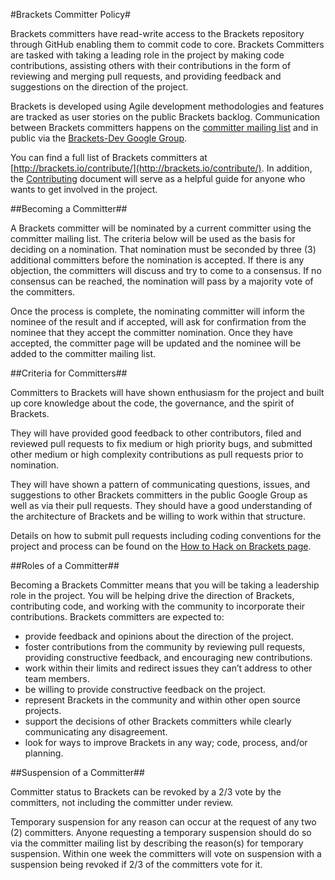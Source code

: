 #Brackets Committer Policy#

Brackets committers have read-write access to the Brackets repository through GitHub enabling them to commit code to core. Brackets Committers are tasked with taking a leading role in the project by making code contributions, assisting others with their contributions in the form of reviewing and merging pull requests, and providing feedback and suggestions on the direction of the project. 

Brackets is developed using Agile development methodologies and features are tracked as user stories on the public Brackets backlog. Communication between Brackets committers happens on the [committer mailing list](https://groups.google.com/forum/?fromgroups#!forum/brackets-committers) and in public via the [Brackets-Dev Google Group](https://groups.google.com/forum/?fromgroups#!forum/brackets-dev).

You can find a full list of Brackets committers at [http://brackets.io/contribute/](http://brackets.io/contribute/). In addition, the [Contributing](https://github.com/adobe/brackets/blob/master/CONTRIBUTING.md) document will serve as a helpful guide for anyone who wants to get involved in the project. 

##Becoming a Committer##

A Brackets committer will be nominated by a current committer using the committer mailing list. The criteria below will be used as the basis for deciding on a nomination. That nomination must be seconded by three (3) additional committers before the nomination is accepted. If there is any objection, the committers will discuss and try to come to a consensus. If no consensus can be reached, the nomination will pass by a majority vote of the committers. 

Once the process is complete, the nominating committer will inform the nominee of the result and if accepted, will ask for confirmation from the nominee that they accept the committer nomination. Once they have accepted, the committer page will be updated and the nominee will be added to the committer mailing list.

##Criteria for Committers##

Committers to Brackets will have shown enthusiasm for the project and built up core knowledge about the code, the governance, and the spirit of Brackets. 

They will have provided good feedback to other contributors, filed and reviewed pull requests to fix medium or high priority bugs, and submitted other medium or high complexity contributions as pull requests prior to nomination. 

They will have shown a pattern of communicating questions, issues, and suggestions to other Brackets committers in the public Google Group as well as via their pull requests. They should have a good understanding of the architecture of Brackets and be willing to work within that structure. 

Details on how to submit pull requests including coding conventions for the project and process can be found on the [How to Hack on Brackets page](https://github.com/adobe/brackets/wiki/How-to-Hack-on-Brackets). 

##Roles of a Committer##

Becoming a Brackets Committer means that you will be taking a leadership role in the project. You will be helping drive the direction of Brackets, contributing code, and working with the community to incorporate their contributions. Brackets committers are expected to:
* provide feedback and opinions about the direction of the project.
* foster contributions from the community by reviewing pull requests, providing constructive feedback, and encouraging new contributions.
* work within their limits and redirect issues they can’t address to other team members.
* be willing to provide constructive feedback on the project.
* represent Brackets in the community and within other open source projects.
* support the decisions of other Brackets committers while clearly communicating any disagreement.
* look for ways to improve Brackets in any way; code, process, and/or planning.

##Suspension of a Committer##

Committer status to Brackets can be revoked by a 2/3 vote by the committers, not including the committer under review. 

Temporary suspension for any reason can occur at the request of any two (2) committers. Anyone requesting a temporary suspension should do so via the committer mailing list by describing the reason(s) for temporary suspension. Within one week the committers will vote on suspension with a suspension being revoked if 2/3 of the committers vote for it.